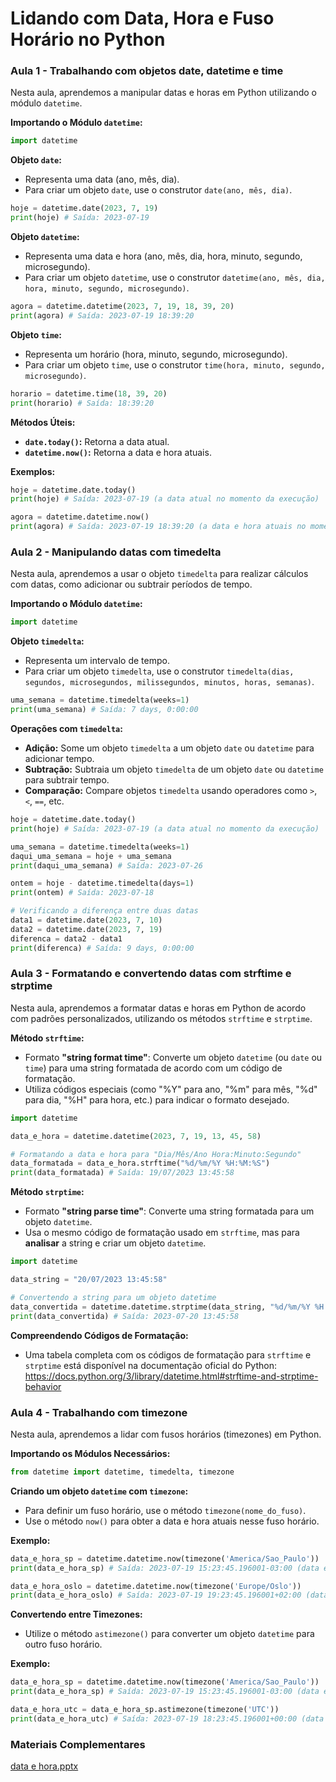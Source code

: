 # Lidando com Data, Hora e Fuso Horário no Python

### Aula 1 - Trabalhando com objetos date, datetime e time

Nesta aula, aprendemos a manipular datas e horas em Python utilizando o módulo `datetime`.

**Importando o Módulo `datetime`:**

```python
import datetime
```

**Objeto `date`:**

- Representa uma data (ano, mês, dia).
- Para criar um objeto `date`, use o construtor `date(ano, mês, dia)`.

```python
hoje = datetime.date(2023, 7, 19)
print(hoje) # Saída: 2023-07-19
```

**Objeto `datetime`:**

- Representa uma data e hora (ano, mês, dia, hora, minuto, segundo, microsegundo).
- Para criar um objeto `datetime`, use o construtor `datetime(ano, mês, dia, hora, minuto, segundo, microsegundo)`.

```python
agora = datetime.datetime(2023, 7, 19, 18, 39, 20)
print(agora) # Saída: 2023-07-19 18:39:20

```

**Objeto `time`:**

- Representa um horário (hora, minuto, segundo, microsegundo).
- Para criar um objeto `time`, use o construtor `time(hora, minuto, segundo, microsegundo)`.

```python
horario = datetime.time(18, 39, 20)
print(horario) # Saída: 18:39:20
```

**Métodos Úteis:**

- **`date.today()`:** Retorna a data atual.
- **`datetime.now()`:** Retorna a data e hora atuais.

**Exemplos:**

```python
hoje = datetime.date.today()
print(hoje) # Saída: 2023-07-19 (a data atual no momento da execução)

agora = datetime.datetime.now()
print(agora) # Saída: 2023-07-19 18:39:20 (a data e hora atuais no momento da execução)
```

### Aula 2 - Manipulando datas com timedelta

Nesta aula, aprendemos a usar o objeto `timedelta` para realizar cálculos com datas, como adicionar ou subtrair períodos de tempo.

**Importando o Módulo `datetime`:**

```python
import datetime
```

**Objeto `timedelta`:**

- Representa um intervalo de tempo.
- Para criar um objeto `timedelta`, use o construtor `timedelta(dias, segundos, microsegundos, milissegundos, minutos, horas, semanas)`.

```python
uma_semana = datetime.timedelta(weeks=1)
print(uma_semana) # Saída: 7 days, 0:00:00
```

**Operações com `timedelta`:**

- **Adição:** Some um objeto `timedelta` a um objeto `date` ou `datetime` para adicionar tempo.
- **Subtração:** Subtraia um objeto `timedelta` de um objeto `date` ou `datetime` para subtrair tempo.
- **Comparação:** Compare objetos `timedelta` usando operadores como `>`, `<`, `==`, etc.

```python
hoje = datetime.date.today()
print(hoje) # Saída: 2023-07-19 (a data atual no momento da execução)

uma_semana = datetime.timedelta(weeks=1)
daqui_uma_semana = hoje + uma_semana
print(daqui_uma_semana) # Saída: 2023-07-26

ontem = hoje - datetime.timedelta(days=1)
print(ontem) # Saída: 2023-07-18

# Verificando a diferença entre duas datas
data1 = datetime.date(2023, 7, 10)
data2 = datetime.date(2023, 7, 19)
diferenca = data2 - data1
print(diferenca) # Saída: 9 days, 0:00:00
```

### Aula 3 - Formatando e convertendo datas com strftime e strptime

Nesta aula, aprendemos a formatar datas e horas em Python de acordo com padrões personalizados, utilizando os métodos `strftime` e `strptime`.

**Método `strftime`:**

- Formato **"string format time"**: Converte um objeto `datetime` (ou `date` ou `time`) para uma string formatada de acordo com um código de formatação.
- Utiliza códigos especiais (como "%Y" para ano, "%m" para mês, "%d" para dia, "%H" para hora, etc.) para indicar o formato desejado.

```python
import datetime

data_e_hora = datetime.datetime(2023, 7, 19, 13, 45, 58)

# Formatando a data e hora para "Dia/Mês/Ano Hora:Minuto:Segundo"
data_formatada = data_e_hora.strftime("%d/%m/%Y %H:%M:%S")
print(data_formatada) # Saída: 19/07/2023 13:45:58
```

**Método `strptime`:**

- Formato **"string parse time"**: Converte uma string formatada para um objeto `datetime`.
- Usa o mesmo código de formatação usado em `strftime`, mas para **analisar** a string e criar um objeto `datetime`.

```python
import datetime

data_string = "20/07/2023 13:45:58"

# Convertendo a string para um objeto datetime
data_convertida = datetime.datetime.strptime(data_string, "%d/%m/%Y %H:%M:%S")
print(data_convertida) # Saída: 2023-07-20 13:45:58
```

**Compreendendo Códigos de Formatação:**

- Uma tabela completa com os códigos de formatação para `strftime` e `strptime` está disponível na documentação oficial do Python: https://docs.python.org/3/library/datetime.html#strftime-and-strptime-behavior

### Aula 4 - Trabalhando com timezone

Nesta aula, aprendemos a lidar com fusos horários (timezones) em Python.

**Importando os Módulos Necessários:**

```python
from datetime import datetime, timedelta, timezone
```

**Criando um objeto `datetime` com `timezone`:**

- Para definir um fuso horário, use o método `timezone(nome_do_fuso)`.
- Use o método `now()` para obter a data e hora atuais nesse fuso horário.

**Exemplo:**

```python
data_e_hora_sp = datetime.datetime.now(timezone('America/Sao_Paulo'))
print(data_e_hora_sp) # Saída: 2023-07-19 15:23:45.196001-03:00 (data e hora em São Paulo)

data_e_hora_oslo = datetime.datetime.now(timezone('Europe/Oslo'))
print(data_e_hora_oslo) # Saída: 2023-07-19 19:23:45.196001+02:00 (data e hora em Oslo)
```

**Convertendo entre Timezones:**

- Utilize o método `astimezone()` para converter um objeto `datetime` para outro fuso horário.

**Exemplo:**

```python
data_e_hora_sp = datetime.datetime.now(timezone('America/Sao_Paulo'))
print(data_e_hora_sp) # Saída: 2023-07-19 15:23:45.196001-03:00 (data e hora em São Paulo)

data_e_hora_utc = data_e_hora_sp.astimezone(timezone('UTC'))
print(data_e_hora_utc) # Saída: 2023-07-19 18:23:45.196001+00:00 (data e hora em UTC)
```

### Materiais Complementares

[data e hora.pptx](https://prod-files-secure.s3.us-west-2.amazonaws.com/5f9b2a52-e80e-40bf-9263-c2b21d7b302c/80f574e2-727e-4bf9-8eda-f19bdee32938/data_e_hora.pptx)